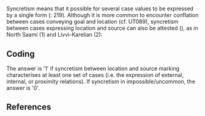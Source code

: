 # [](ParameterTable?__template__=property.md&property=Name#cldf:UT090)

Syncretism means that it possible for several case values to be expressed by a single form ([](Source?ref&with_internal_ref_link#cldf:baerman_syncretism_2009): 219). 
Although it is more common to encounter conflation between cases conveying goal and location (cf. UT089), syncretism 
between cases expressing location and source can also be attested ([](Source?ref&with_internal_ref_link#cldf:creissels_2012)), as in North Saami (1) and Livvi-Karelian (2):

[](ExampleTable?example_id=1a&with_internal_ref_link#cldf:UT090-1a)

[](ExampleTable?example_id=1b&with_internal_ref_link#cldf:UT090-1b)

[](ExampleTable?example_id=2&with_internal_ref_link#cldf:UT090-2)

## Coding

The answer is '1' if syncretism between location and source marking characterises at least one set of cases (i.e. the expression of external, internal, or proximity relations). If syncretism in impossible/uncommon, the answer is '0'.  

## References

[](Source?cited_only#cldf:__all__)
